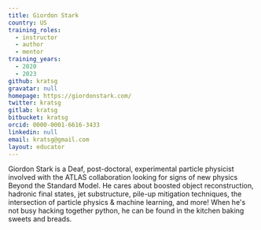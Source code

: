 ```yaml
---
title: Giordon Stark
country: US
training_roles:
  - instructor
  - author
  - mentor
training_years:
  - 2020
  - 2023
github: kratsg
gravatar: null
homepage: https://giordonstark.com/
twitter: kratsg
gitlab: kratsg
bitbucket: kratsg
orcid: 0000-0001-6616-3433
linkedin: null
email: kratsg@gmail.com
layout: educator
---
```


Giordon Stark is a Deaf, post-doctoral, experimental particle physicist involved
with the ATLAS collaboration looking for signs of new physics Beyond the
Standard Model. He cares about boosted object reconstruction, hadronic final
states, jet substructure, pile-up mitigation techniques, the intersection of
particle physics & machine learning, and more! When he's not busy hacking
together python, he can be found in the kitchen baking sweets and breads.
